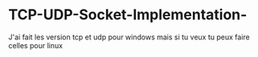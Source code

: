 # TCP-UDP-Socket-Implementation-
J'ai fait les version tcp et udp pour windows mais si tu veux tu peux faire celles pour linux
